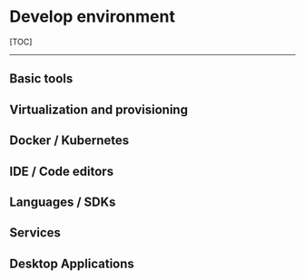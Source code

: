# Develop environment

[TOC]

---

## Basic tools

## Virtualization and provisioning

## Docker / Kubernetes

## IDE / Code editors

## Languages / SDKs

## Services

## Desktop Applications
